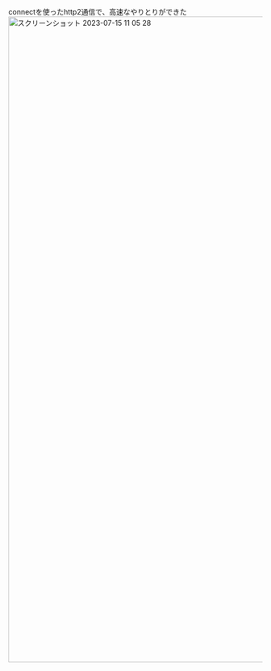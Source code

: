 connectを使ったhttp2通信で、高速なやりとりができた
<img width="1278" alt="スクリーンショット 2023-07-15 11 05 28" src="https://github.com/3tomcha/grpcconnect_gettingstarted/assets/15997287/e6e81b04-fafa-49af-9fd1-41ef2365b4fa">
